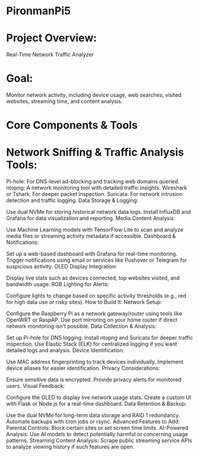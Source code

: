 # PironmanPi5
# Project Overview: 
Real-Time Network Traffic Analyzer
# Goal: 
Monitor network activity, including device usage, web searches, visited websites, streaming time, and content analysis.

# Core Components & Tools
# Network Sniffing & Traffic Analysis Tools:

Pi-hole: For DNS-level ad-blocking and tracking web domains queried.
ntopng: A network monitoring tool with detailed traffic insights.
Wireshark or Tshark: For deeper packet inspection.
Suricata: For network intrusion detection and traffic logging.
Data Storage & Logging:

Use dual NVMe for storing historical network data logs.
Install InfluxDB and Grafana for data visualization and reporting.
Media Content Analysis:

Use Machine Learning models with TensorFlow Lite to scan and analyze media files or streaming activity metadata if accessible.
Dashboard & Notifications:

Set up a web-based dashboard with Grafana for real-time monitoring.
Trigger notifications using email or services like Pushover or Telegram for suspicious activity.
OLED Display Integration:

Display live stats such as devices connected, top websites visited, and bandwidth usage.
RGB Lighting for Alerts:

Configure lights to change based on specific activity thresholds (e.g., red for high data use or risky sites).
How to Build It:
Network Setup:

Configure the Raspberry Pi as a network gateway/router using tools like OpenWRT or RaspAP.
Use port mirroring on your home router if direct network monitoring isn't possible.
Data Collection & Analysis:

Set up Pi-hole for DNS logging.
Install ntopng and Suricata for deeper traffic inspection.
Use Elastic Stack (ELK) for centralized logging if you want detailed logs and analysis.
Device Identification:

Use MAC address fingerprinting to track devices individually.
Implement device aliases for easier identification.
Privacy Considerations:

Ensure sensitive data is encrypted.
Provide privacy alerts for monitored users.
Visual Feedback:

Configure the OLED to display live network usage stats.
Create a custom UI with Flask or Node.js for a real-time dashboard.
Data Retention & Backup:

Use the dual NVMe for long-term data storage and RAID 1 redundancy.
Automate backups with cron jobs or rsync.
Advanced Features to Add:
Parental Controls: Block certain sites or set screen time limits.
AI-Powered Analysis: Use AI models to detect potentially harmful or concerning usage patterns.
Streaming Content Analysis: Scrape public streaming service APIs to analyze viewing history if such features are open.

